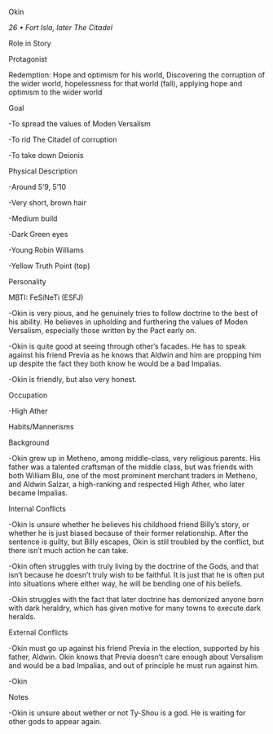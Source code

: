Okin 

*26 • Fort Isla, later The Citadel*

Role in Story

Protagonist

Redemption: Hope and optimism for his world, Discovering the corruption of the wider world, hopelessness for that world (fall), applying hope and optimism to the wider world

Goal

\-To spread the values of Moden Versalism

\-To rid The Citadel of corruption

\-To take down Deionis

Physical Description

\-Around 5’9, 5’10

\-Very short, brown hair

\-Medium build

\-Dark Green eyes

\-Young Robin Williams

\-Yellow Truth Point (top)

Personality

MBTI: FeSiNeTi (ESFJ)

\-Okin is very pious, and he genuinely tries to follow doctrine to the best of his ability. He believes in upholding and furthering the values of Moden Versalism, especially those written by the Pact early on.

\-Okin is quite good at seeing through other’s facades. He has to speak against his friend Previa as he knows that Aldwin and him are propping him up despite the fact they both know he would be a bad Impalias.

\-Okin is friendly, but also very honest. 

Occupation

\-High Ather

Habits/Mannerisms


Background

\-Okin grew up in Metheno, among middle-class, very religious parents. His father was a talented craftsman of the middle class, but was friends with both William Blu, one of the most prominent merchant traders in Metheno, and Aldwin Salzar, a high-ranking and respected High Ather, who later became Impalias. 

Internal Conflicts

\-Okin is unsure whether he believes his childhood friend Billy’s story, or whether he is just biased because of their former relationship. After the sentence is guilty, but Billy escapes, Okin is still troubled by the conflict, but there isn’t much action he can take.

\-Okin often struggles with truly living by the doctrine of the Gods, and that isn’t because he doesn’t truly wish to be faithful. It is just that he is often put into situations where either way, he will be bending one of his beliefs.

\-Okin struggles with the fact that later doctrine has demonized anyone born with dark heraldry, which has given motive for many towns to execute dark heralds. 

External Conflicts

\-Okin must go up against his friend Previa in the election, supported by his father, Aldwin. Okin knows that Previa doesn’t care enough about Versalism and would be a bad Impalias, and out of principle he must run against him.

\-Okin 

Notes

\-Okin is unsure about wether or not Ty-Shou is a god. He is waiting for other gods to appear again.

